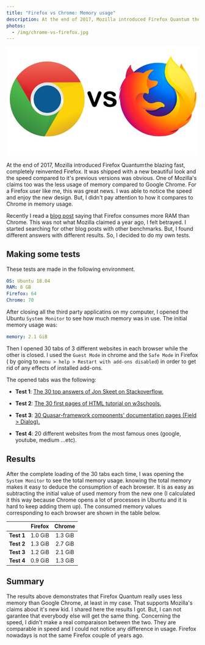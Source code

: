 ```yaml
---
title: "Firefox vs Chrome: Memory usage"
description: At the end of 2017, Mozilla introduced Firefox Quantum the blazing fast, completely reinvented Firefox. It was shipped with a new beautiful look and the speed compared to it's previous versions was obvious.
photos:
  - /img/chrome-vs-firefox.jpg
---
```


![Chrome vs Firefox image](/img/chrome-vs-firefox.jpg)

At the end of 2017, Mozilla introduced Firefox Quantum the blazing fast, completely reinvented Firefox. It was shipped with a new beautiful look and the speed compared to it's previous versions was obvious. One of Mozilla's claims too was the less usage of memory compared to Google Chrome. For a Firefox user like me, this was great news. I was able to notice the speed and enjoy the new design. But, I didn't pay attention to how it compares to Chrome in memory usage.

Recently I read a [blog post](https://www.businessinsider.com/google-chrome-vs-firefox-performance-memory-2018-7#1-get-chrome-to-its-purest-form-minus-your-profile-any-extensions-or-other-things-that-could-affect-the-result-9) saying that Firefox consumes more RAM than Chrome. This was not what Mozilla claimed a year ago, I felt betrayed. I started searching for other blog posts with other benchmarks. But, I found different answers with different results. So, I decided to do my own tests.

## Making some tests

These tests are made in the following environment.

```yaml
OS: Ubuntu 18.04
RAM: 8 GB
Firefox: 64
Chrome: 70
```

After closing all the third party applicatins on my computer, I opened the Ubuntu `System Monitor` to see how much memory was in use. The initial memory usage was:

```yaml
memory: 2.1 GiB
```

Then I opened 30 tabs of 3 different websites in each browser while the other is closed. I used the `Guest Mode` in chrome and the `Safe Mode` in Firefox ( by going to `menu > help > Restart with add-ons disabled`) in order to get rid of any effects of installed add-ons.

The opened tabs was the following:

* **Test 1**: [The 30 top answers of Jon Skeet on Stackoverflow.](https://stackoverflow.com/users/22656/jon-skeet?tab=answers)

* **Test 2**: [The 30 first pages of HTML tutorial on w3schools.](https://www.w3schools.com/html/default.asp)

* **Test 3**: [30 Quasar-framework components' documentation pages (Field > Dialog).](https://quasar-framework.org/components/)

* **Test 4**: 20 different websites from the most famous ones (google, youtube, medium ...etc).

## Results

After the complete loading of the 30 tabs each time, I was opening the `System Monitor` to see the total memory usage. knowing the total memory makes it easy to deduce the consumption of each browser. It is as easy as subtracting the initial value of used memory from the new one (I calculated it this way because Chrome opens a lot of processes in Ubuntu and it is hard to keep adding them up). The consumed memory values corresponding to each browser are shown in the table below.

|             | Firefox   | Chrome    |
|:-----------:|:---------:|:---------:|
| **Test 1**  |  1.0 GiB  |  1.3 GiB  |
| **Test 2**  |  1.3 GiB  |  2.7 GiB  |
| **Test 3**  |  1.2 GiB  |  2.1 GiB  |
| **Test 4**  |  0.9 GiB  |  1.3 GiB  |

## Summary

The results above demonstrates that Firefox Quantum really uses less memory than Google Chrome, at least in my case. That supports Mozilla's claims about it's new kid. I shared here the results I got. But, I can not garantee that everybody else will get the same thing. Concerning the speed, I didn't make a real comparaison between the two. They are comparable in speed and I could not notice any difference in usage. Firefox nowadays is not the same Firefox couple of years ago.